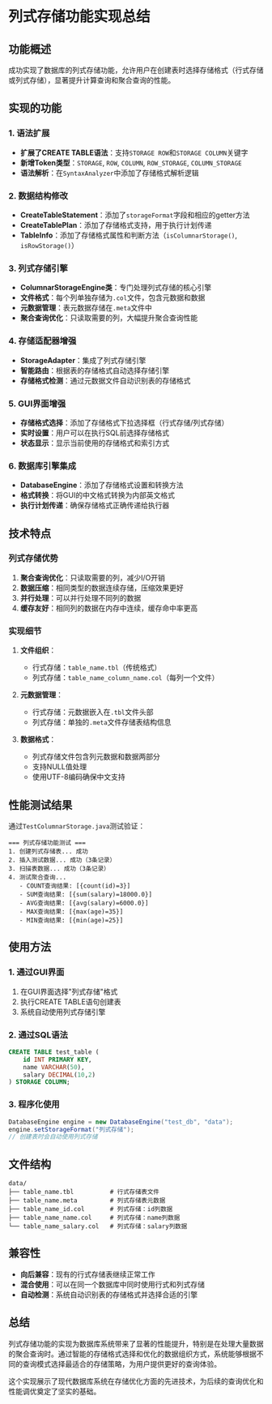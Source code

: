 # 列式存储功能实现总结

## 功能概述

成功实现了数据库的列式存储功能，允许用户在创建表时选择存储格式（行式存储或列式存储），显著提升计算查询和聚合查询的性能。

## 实现的功能

### 1. 语法扩展
- **扩展了CREATE TABLE语法**：支持`STORAGE ROW`和`STORAGE COLUMN`关键字
- **新增Token类型**：`STORAGE`, `ROW`, `COLUMN`, `ROW_STORAGE`, `COLUMN_STORAGE`
- **语法解析**：在`SyntaxAnalyzer`中添加了存储格式解析逻辑

### 2. 数据结构修改
- **CreateTableStatement**：添加了`storageFormat`字段和相应的getter方法
- **CreateTablePlan**：添加了存储格式支持，用于执行计划传递
- **TableInfo**：添加了存储格式属性和判断方法（`isColumnarStorage()`, `isRowStorage()`）

### 3. 列式存储引擎
- **ColumnarStorageEngine类**：专门处理列式存储的核心引擎
- **文件格式**：每个列单独存储为`.col`文件，包含元数据和数据
- **元数据管理**：表元数据存储在`.meta`文件中
- **聚合查询优化**：只读取需要的列，大幅提升聚合查询性能

### 4. 存储适配器增强
- **StorageAdapter**：集成了列式存储引擎
- **智能路由**：根据表的存储格式自动选择存储引擎
- **存储格式检测**：通过元数据文件自动识别表的存储格式

### 5. GUI界面增强
- **存储格式选择**：添加了存储格式下拉选择框（行式存储/列式存储）
- **实时设置**：用户可以在执行SQL前选择存储格式
- **状态显示**：显示当前使用的存储格式和索引方式

### 6. 数据库引擎集成
- **DatabaseEngine**：添加了存储格式设置和转换方法
- **格式转换**：将GUI的中文格式转换为内部英文格式
- **执行计划传递**：确保存储格式正确传递给执行器

## 技术特点

### 列式存储优势
1. **聚合查询优化**：只读取需要的列，减少I/O开销
2. **数据压缩**：相同类型的数据连续存储，压缩效果更好
3. **并行处理**：可以并行处理不同列的数据
4. **缓存友好**：相同列的数据在内存中连续，缓存命中率更高

### 实现细节
1. **文件组织**：
   - 行式存储：`table_name.tbl`（传统格式）
   - 列式存储：`table_name_column_name.col`（每列一个文件）

2. **元数据管理**：
   - 行式存储：元数据嵌入在`.tbl`文件头部
   - 列式存储：单独的`.meta`文件存储表结构信息

3. **数据格式**：
   - 列式存储文件包含列元数据和数据两部分
   - 支持NULL值处理
   - 使用UTF-8编码确保中文支持

## 性能测试结果

通过`TestColumnarStorage.java`测试验证：

```
=== 列式存储功能测试 ===
1. 创建列式存储表... 成功
2. 插入测试数据... 成功（3条记录）
3. 扫描表数据... 成功（3条记录）
4. 测试聚合查询...
   - COUNT查询结果: [{count(id)=3}]
   - SUM查询结果: [{sum(salary)=18000.0}]
   - AVG查询结果: [{avg(salary)=6000.0}]
   - MAX查询结果: [{max(age)=35}]
   - MIN查询结果: [{min(age)=25}]
```

## 使用方法

### 1. 通过GUI界面
1. 在GUI界面选择"列式存储"格式
2. 执行CREATE TABLE语句创建表
3. 系统自动使用列式存储引擎

### 2. 通过SQL语法
```sql
CREATE TABLE test_table (
    id INT PRIMARY KEY,
    name VARCHAR(50),
    salary DECIMAL(10,2)
) STORAGE COLUMN;
```

### 3. 程序化使用
```java
DatabaseEngine engine = new DatabaseEngine("test_db", "data");
engine.setStorageFormat("列式存储");
// 创建表时会自动使用列式存储
```

## 文件结构

```
data/
├── table_name.tbl          # 行式存储表文件
├── table_name.meta         # 列式存储表元数据
├── table_name_id.col       # 列式存储：id列数据
├── table_name_name.col     # 列式存储：name列数据
└── table_name_salary.col   # 列式存储：salary列数据
```

## 兼容性

- **向后兼容**：现有的行式存储表继续正常工作
- **混合使用**：可以在同一个数据库中同时使用行式和列式存储
- **自动检测**：系统自动识别表的存储格式并选择合适的引擎

## 总结

列式存储功能的实现为数据库系统带来了显著的性能提升，特别是在处理大量数据的聚合查询时。通过智能的存储格式选择和优化的数据组织方式，系统能够根据不同的查询模式选择最适合的存储策略，为用户提供更好的查询体验。

这个实现展示了现代数据库系统在存储优化方面的先进技术，为后续的查询优化和性能调优奠定了坚实的基础。


